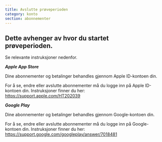```yaml
---
title: Avslutte prøveperioden
category: konto
section: abonnementer
---
```

## Dette avhenger av hvor du startet prøveperioden.

Se relevante instruksjoner nedenfor.

***Apple App Store***

Dine abonnementer og betalinger behandles gjennom Apple ID-kontoen din.

For å se, endre eller avslutte abonnementer må du logge inn på Apple ID-kontoen din. Instruksjoner finner du her: <https://support.apple.com/HT202039>

***Google Play***

Dine abonnementer og betalinger behandles gjennom Google-kontoen din.

For å se, endre eller avslutte abonnementer må du logge inn på Google-kontoen din. Instruksjoner finner du her: <https://support.google.com/googleplay/answer/7018481>